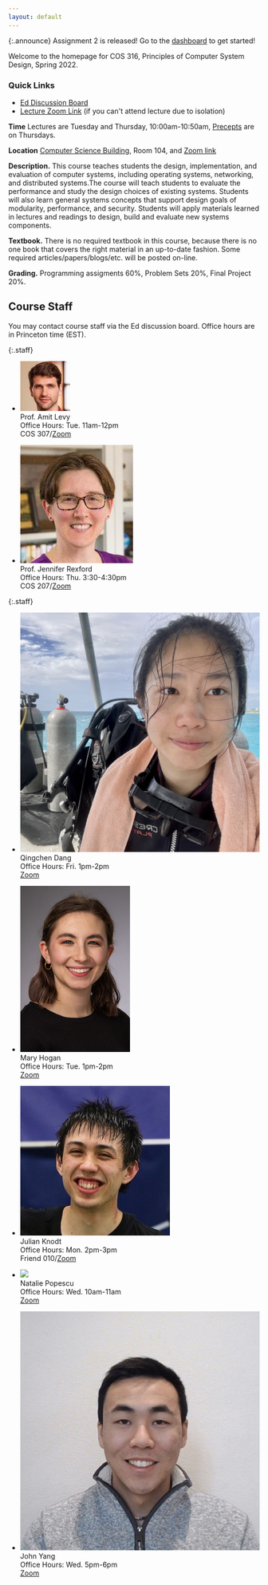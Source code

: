 ```yaml
---
layout: default
---
```


{:.announce}
Assignment 2 is released! Go to the [dashboard](/dashboard) to get started!

Welcome to the homepage for COS 316, Principles of Computer System
Design, Spring 2022.

### Quick Links

  * [Ed Discussion Board](https://edstem.org/us/courses/19325)
  * [Lecture Zoom Link](https://princeton.zoom.us/j/99476809145) (if you can't attend lecture due to isolation)

**Time** Lectures are Tuesday and Thursday, 10:00am-10:50am, [Precepts](precepts) are on Thursdays.

**Location** [Computer Science Building](https://api.princeton.edu/campus-map/link?id=0167), Room 104, and [Zoom link](https://princeton.zoom.us/j/99476809145)

**Description.** This course teaches students the design,
implementation, and evaluation of computer systems, including operating
systems, networking, and distributed systems.The course will teach
students to evaluate the performance and study the design choices of
existing systems. Students will also learn general systems concepts that
support design goals of modularity, performance, and security. Students
will apply materials learned in lectures and readings to design, build
and evaluate new systems components.

**Textbook.** There is no required textbook in this course, because
there is no one book that covers the right material in an up-to-date
fashion. Some required articles/papers/blogs/etc. will be posted
on-line.

**Grading.** Programming assigments 60%, Problem Sets 20%, Final Project 20%.

## Course Staff

You may contact course staff via the Ed discussion board. Office hours are in Princeton time (EST).

{:.staff}
* ![](/images/staff/amit-levy.jpg)\
Prof. Amit Levy\
Office Hours:
Tue. 11am-12pm\
COS 307/[Zoom](https://princeton.zoom.us/j/99461859886)

* ![](/images/staff/jenn-rexford.jpg)\
Prof. Jennifer Rexford\
Office Hours:
Thu. 3:30-4:30pm\
COS 207/[Zoom](https://princeton.zoom.us/j/98330151609)

{:.staff}
* ![](images/staff/qingchen-dang.jpg)\
Qingchen Dang\
Office Hours:
Fri. 1pm-2pm\
[Zoom](https://princeton.zoom.us/j/99777951345)

* ![](images/staff/mary-hogan.jpg)\
Mary Hogan\
Office Hours:
Tue. 1pm-2pm\
[Zoom](https://princeton.zoom.us/j/3627976305)

* ![](images/staff/julian-knodt.png)\
Julian Knodt\
Office Hours:
Mon. 2pm-3pm\
Friend 010/[Zoom](https://princeton.zoom.us/my/jknodt)

* ![](images/staff/natalie-popescu.png)\
Natalie Popescu\
Office Hours:
Wed. 10am-11am\
[Zoom](https://princeton.zoom.us/my/npopescu)

* ![](/images/staff/john-yang.jpg)\
John Yang\
Office Hours:
Wed. 5pm-6pm\
[Zoom](https://princeton.zoom.us/j/4233501129)

<!--[Ed discussion board]: https://us.edstem.org/courses/2353/discussion/-->
